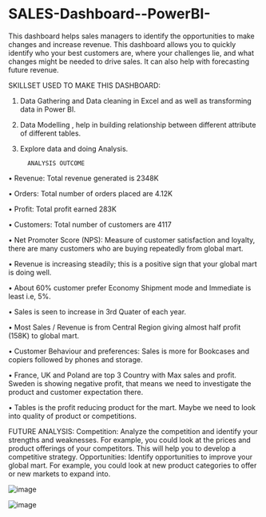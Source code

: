 # SALES-Dashboard--PowerBI-
This dashboard helps sales managers to identify the opportunities to make changes and increase revenue. This dashboard allows you to quickly identify who your best customers are, where your challenges lie, and what changes might be needed to drive sales. It can also help with forecasting future revenue.

SKILLSET USED TO MAKE THIS DASHBOARD:
1. Data Gathering and Data cleaning in Excel and as well as transforming data in Power BI.
   
2. Data Modelling , help in building relationship between different attribute of different tables.
  
3. Explore data and doing Analysis.

         ANALYSIS OUTCOME
•	Revenue: Total revenue generated is 2348K

•	Orders: Total number of orders placed are 4.12K

•	Profit: Total profit earned 283K

•	Customers: Total number of customers are 4117

•	Net Promoter Score (NPS): Measure of customer satisfaction and loyalty, there are many customers who are buying repeatedly from global mart.

•	Revenue is increasing steadily; this is a positive sign that your global mart is doing well.

•	About 60% customer prefer Economy Shipment mode and Immediate is least i.e, 5%.

•	Sales is seen to increase in 3rd Quater of each year.

•	Most Sales / Revenue is from Central Region giving almost half profit (158K) to global mart.

•	Customer Behaviour and preferences: Sales is more for Bookcases and copiers followed by phones and storage.

•	France, UK and Poland are top 3 Country with Max sales and profit. Sweden is showing negative profit, that means we need to investigate the product and customer expectation there.

•	Tables is the profit reducing product for the mart. Maybe we need to look into quality of product or competitions.

FUTURE ANALYSIS:
Competition: Analyze the competition and identify your strengths and weaknesses. For example, you could look at the prices and product offerings of your competitors. This will help you to develop a competitive strategy.
Opportunities: Identify opportunities to improve your global mart. For example, you could look at new product categories to offer or new markets to expand into.

![image](https://github.com/ishanimahajan20/SALES-Dashboard--PowerBI-/assets/134215344/f895e57e-b362-4827-9ba1-aada0cdc1b8b)

![image](https://github.com/ishanimahajan20/SALES-Dashboard--PowerBI-/assets/134215344/c412e9ea-b4e0-49a9-b3e3-b5c681b94f5d)

